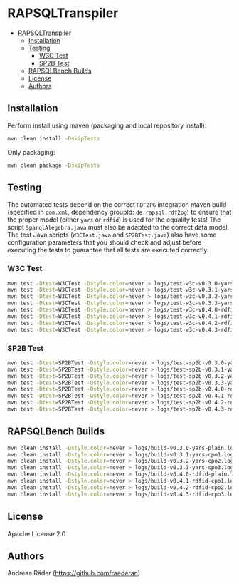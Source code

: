 # RAPSQLTranspiler

- [RAPSQLTranspiler](#rapsqltranspiler)
  - [Installation](#installation)
  - [Testing](#testing)
    - [W3C Test](#w3c-test)
    - [SP2B Test](#sp2b-test)
  - [RAPSQLBench Builds](#rapsqlbench-builds)
  - [License](#license)
  - [Authors](#authors)

## Installation

Perform install using maven (packaging and local repository install):

```bash
mvn clean install -DskipTests
```

Only packaging:

```bash
mvn clean package -DskipTests
```

## Testing

The automated tests depend on the correct `RDF2PG` integration maven build (specified in `pom.xml`, dependency groupId: `de.rapsql.rdf2pg`) to ensure that the proper model (either `yars` or `rdfid`) is used for the equality tests! The script `SparqlAlegebra.java` must also be adapted to the correct data model. The test Java scripts (`W3CTest.java` and `SP2BTest.java`) also have some configuration parameters that you should check and adjust before executing the tests to guarantee that all tests are executed correctly.

### W3C Test

```bash
mvn test -Dtest=W3CTest -Dstyle.color=never > logs/test-w3c-v0.3.0-yars-plain.log
mvn test -Dtest=W3CTest -Dstyle.color=never > logs/test-w3c-v0.3.1-yars-cpo1.log
mvn test -Dtest=W3CTest -Dstyle.color=never > logs/test-w3c-v0.3.2-yars-cpo2.log
mvn test -Dtest=W3CTest -Dstyle.color=never > logs/test-w3c-v0.3.3-yars-cpo3.log
mvn test -Dtest=W3CTest -Dstyle.color=never > logs/test-w3c-v0.4.0-rdfid-plain.log
mvn test -Dtest=W3CTest -Dstyle.color=never > logs/test-w3c-v0.4.1-rdfid-cpo1.log
mvn test -Dtest=W3CTest -Dstyle.color=never > logs/test-w3c-v0.4.2-rdfid-cpo2.log
mvn test -Dtest=W3CTest -Dstyle.color=never > logs/test-w3c-v0.4.3-rdfid-cpo3.log
```

### SP2B Test

```bash
mvn test -Dtest=SP2BTest -Dstyle.color=never > logs/test-sp2b-v0.3.0-yars-plain.log
mvn test -Dtest=SP2BTest -Dstyle.color=never > logs/test-sp2b-v0.3.1-yars-cpo1.log
mvn test -Dtest=SP2BTest -Dstyle.color=never > logs/test-sp2b-v0.3.2-yars-cpo2.log
mvn test -Dtest=SP2BTest -Dstyle.color=never > logs/test-sp2b-v0.3.3-yars-cpo3.log
mvn test -Dtest=SP2BTest -Dstyle.color=never > logs/test-sp2b-v0.4.0-rdfid-plain.log
mvn test -Dtest=SP2BTest -Dstyle.color=never > logs/test-sp2b-v0.4.1-rdfid-cpo1.log
mvn test -Dtest=SP2BTest -Dstyle.color=never > logs/test-sp2b-v0.4.2-rdfid-cpo2.log
mvn test -Dtest=SP2BTest -Dstyle.color=never > logs/test-sp2b-v0.4.3-rdfid-cpo3.log
```

## RAPSQLBench Builds

```bash
mvn clean install -Dstyle.color=never > logs/build-v0.3.0-yars-plain.log
mvn clean install -Dstyle.color=never > logs/build-v0.3.1-yars-cpo1.log
mvn clean install -Dstyle.color=never > logs/build-v0.3.2-yars-cpo2.log
mvn clean install -Dstyle.color=never > logs/build-v0.3.3-yars-cpo3.log
mvn clean install -Dstyle.color=never > logs/build-v0.4.0-rdfid-plain.log
mvn clean install -Dstyle.color=never > logs/build-v0.4.1-rdfid-cpo1.log
mvn clean install -Dstyle.color=never > logs/build-v0.4.2-rdfid-cpo2.log
mvn clean install -Dstyle.color=never > logs/build-v0.4.3-rdfid-cpo3.log
```

## License

Apache License 2.0

## Authors

Andreas Räder (<https://github.com/raederan>)

